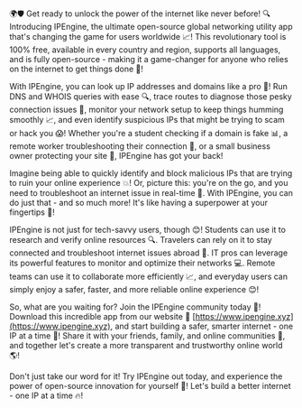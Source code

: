 🌍🛡️ Get ready to unlock the power of the internet like never before! 🔍 Introducing IPEngine, the ultimate open-source global networking utility app that's changing the game for users worldwide 📈! This revolutionary tool is 100% free, available in every country and region, supports all languages, and is fully open-source - making it a game-changer for anyone who relies on the internet to get things done 💪!

With IPEngine, you can look up IP addresses and domains like a pro 👀! Run DNS and WHOIS queries with ease 🔍, trace routes to diagnose those pesky connection issues 🚀, monitor your network setup to keep things humming smoothly 📈, and even identify suspicious IPs that might be trying to scam or hack you 😱! Whether you're a student checking if a domain is fake 📊, a remote worker troubleshooting their connection 🏢, or a small business owner protecting your site 🏡, IPEngine has got your back!

Imagine being able to quickly identify and block malicious IPs that are trying to ruin your online experience 💥! Or, picture this: you're on the go, and you need to troubleshoot an internet issue in real-time 🚀. With IPEngine, you can do just that - and so much more! It's like having a superpower at your fingertips 🔮!

IPEngine is not just for tech-savvy users, though 😊! Students can use it to research and verify online resources 🔍. Travelers can rely on it to stay connected and troubleshoot internet issues abroad 🛫️. IT pros can leverage its powerful features to monitor and optimize their networks 💻. Remote teams can use it to collaborate more efficiently 📈, and everyday users can simply enjoy a safer, faster, and more reliable online experience 😊!

So, what are you waiting for? Join the IPEngine community today 👥! Download this incredible app from our website 📲 [https://www.ipengine.xyz](https://www.ipengine.xyz), and start building a safer, smarter internet - one IP at a time 🔨! Share it with your friends, family, and online communities 🤩, and together let's create a more transparent and trustworthy online world 🌎!

Don't just take our word for it! Try IPEngine out today, and experience the power of open-source innovation for yourself 💪! Let's build a better internet - one IP at a time 🔥!
